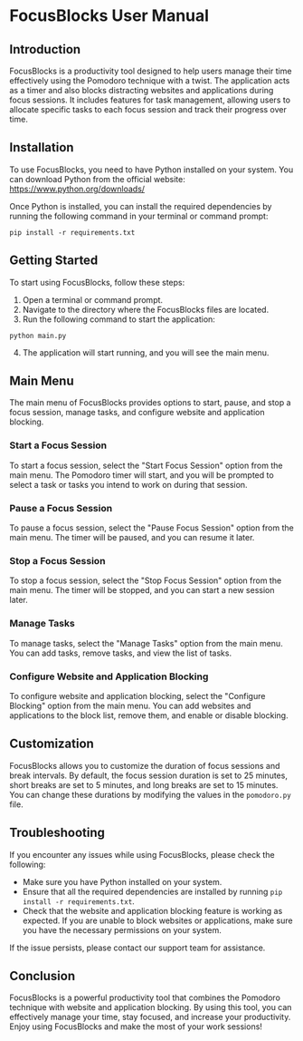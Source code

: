 # FocusBlocks User Manual

## Introduction

FocusBlocks is a productivity tool designed to help users manage their time effectively using the Pomodoro technique with a twist. The application acts as a timer and also blocks distracting websites and applications during focus sessions. It includes features for task management, allowing users to allocate specific tasks to each focus session and track their progress over time.

## Installation

To use FocusBlocks, you need to have Python installed on your system. You can download Python from the official website: https://www.python.org/downloads/

Once Python is installed, you can install the required dependencies by running the following command in your terminal or command prompt:

```
pip install -r requirements.txt
```

## Getting Started

To start using FocusBlocks, follow these steps:

1. Open a terminal or command prompt.
2. Navigate to the directory where the FocusBlocks files are located.
3. Run the following command to start the application:

```
python main.py
```

4. The application will start running, and you will see the main menu.

## Main Menu

The main menu of FocusBlocks provides options to start, pause, and stop a focus session, manage tasks, and configure website and application blocking.

### Start a Focus Session

To start a focus session, select the "Start Focus Session" option from the main menu. The Pomodoro timer will start, and you will be prompted to select a task or tasks you intend to work on during that session.

### Pause a Focus Session

To pause a focus session, select the "Pause Focus Session" option from the main menu. The timer will be paused, and you can resume it later.

### Stop a Focus Session

To stop a focus session, select the "Stop Focus Session" option from the main menu. The timer will be stopped, and you can start a new session later.

### Manage Tasks

To manage tasks, select the "Manage Tasks" option from the main menu. You can add tasks, remove tasks, and view the list of tasks.

### Configure Website and Application Blocking

To configure website and application blocking, select the "Configure Blocking" option from the main menu. You can add websites and applications to the block list, remove them, and enable or disable blocking.

## Customization

FocusBlocks allows you to customize the duration of focus sessions and break intervals. By default, the focus session duration is set to 25 minutes, short breaks are set to 5 minutes, and long breaks are set to 15 minutes. You can change these durations by modifying the values in the `pomodoro.py` file.

## Troubleshooting

If you encounter any issues while using FocusBlocks, please check the following:

- Make sure you have Python installed on your system.
- Ensure that all the required dependencies are installed by running `pip install -r requirements.txt`.
- Check that the website and application blocking feature is working as expected. If you are unable to block websites or applications, make sure you have the necessary permissions on your system.

If the issue persists, please contact our support team for assistance.

## Conclusion

FocusBlocks is a powerful productivity tool that combines the Pomodoro technique with website and application blocking. By using this tool, you can effectively manage your time, stay focused, and increase your productivity. Enjoy using FocusBlocks and make the most of your work sessions!